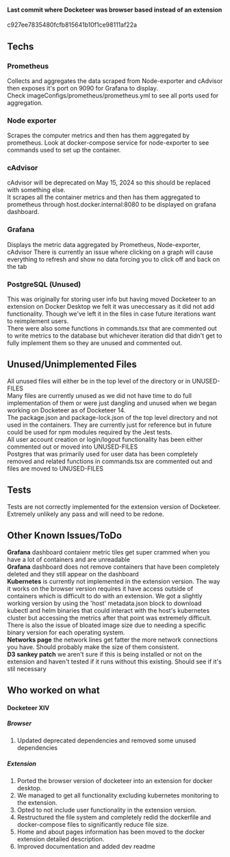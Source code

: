 
<h4>Last commit where Docketeer was browser based instead of an extension</h4>
c927ee7835480fcfb815641b10f1ce98111af22a


<h2>Techs</h2>
<h3>Prometheus</h3>
Collects and aggregates the data scraped from Node-exporter and cAdvisor then exposes it's port on 9090 for Grafana to display.<br />
Check imageConfigs/prometheus/prometheus.yml to see all ports used for aggregation.

<h3>Node exporter</h3>
Scrapes the computer metrics and then has them aggregated by prometheus. Look at docker-compose service for node-exporter to see commands used to set up the container.

<h3>cAdvisor</h3>
cAdvisor will be deprecated on May 15, 2024 so this should be replaced with something else.<br />
It scrapes all the container metrics and then has them aggregated to prometheus through host.docker.internal:8080 to be displayed on grafana dashboard.

<h3>Grafana</h3>
Displays the metric data aggregated by Prometheus, Node-exporter, cAdvisor
There is currently an issue where clicking on a graph will cause everything to refresh and show no data forcing you to click off and back on the tab

<h3>PostgreSQL (Unused)</h3>
This was originally for storing user info but having moved Docketeer to an extension on Docker Desktop we felt it was uneccessary as it did not add functionality. Though we've left it in the files in case future iterations want to reimplement users.<br />
There were also some functions in commands.tsx that are commented out to write metrics to the database but whichever iteration did that didn't get to fully implement them so they are unused and commented out. 

<h2>Unused/Unimplemented Files</h2>
All unused files will either be in the top level of the directory or in UNUSED-FILES<br />
Many files are currently unused as we did not have time to do full implementation of them or were just dangling and unused when we began working on Docketeer as of Docketeer 14.<br />
The package.json and package-lock.json of the top level directory and not used in the containers. They are currently just for reference but in future could be used for npm modules required by the Jest tests.<br />
All user account creation or login/logout functionality has been either commented out or moved into UNUSED-FILES<br />
Postgres that was primarily used for user data has been completely removed and related functions in commands.tsx are commented out and files are moved to UNUSED-FILES

<h2>Tests</h2>
Tests are not correctly implemented for the extension version of Docketeer. Extremely unlikely any pass and will need to be redone.

<h2>Other Known Issues/ToDo</h2>
<strong>Grafana</strong> dashboard contaienr metric tiles get super crammed when you have a lot of containers and are unreadable<br />
<strong>Grafana</strong> dashboard does not remove containers that have been completely deleted and they still appear on the dashboard<br />
<strong>Kubernetes</strong> is currently not implemented in the extension version. The way it works on the browser version requires it have access outside of containers which is difficult to do with an extension. We got a slightly working version by using the 'host' metadata.json block to download kubectl and helm binaries that could interact with the host's kubernetes cluster but accessing the metrics after that point was extremely difficult. There is also the issue of bloated image size due to needing a specific binary version for each operating system.<br />
<strong>Networks page</strong> the network lines get fatter the more network connections you have. Should probably make the size of them consistent.<br />
<strong>D3 sankey patch</strong> we aren't sure if this is being installed or not on the extension and haven't tested if it runs without this existing. Should see if it's stil necessary<br />

<h2>Who worked on what</h2>
<h4>Docketeer XIV</h2>
<h5>Browser</h5>
<ol>
  <li>Updated deprecated dependencies and removed some unused dependencies</li>
</ol>
<h5>Extension</h5>
<ol>
  <li>Ported the browser version of docketeer into an extension for docker desktop.</li>
  <li>We managed to get all functionality excluding kubernetes monitoring to the extension.</li>
  <li>Opted to not include user functionality in the extension version.</li>
  <li>Restructured the file system and completely redid the dockerfile and docker-compose files to significantly reduce file size.</li>
  <li>Home and about pages information has been moved to the docker extension detailed description.</li>
  <li>Improved documentation and added dev readme</li>
</ol>